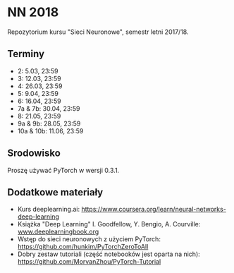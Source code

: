 NN 2018
=======

Repozytorium kursu "Sieci Neuronowe", semestr letni 2017/18.

## Terminy

* 2: 5.03, 23:59
* 3: 12.03, 23:59
* 4: 26.03, 23:59
* 5: 9.04, 23:59
* 6: 16.04, 23:59
* 7a & 7b: 30.04, 23:59
* 8: 21.05, 23:59
* 9a & 9b: 28.05, 23:59
* 10a & 10b: 11.06, 23:59

## Srodowisko

Proszę używać PyTorch w wersji 0.3.1.

## Dodatkowe materiały

* Kurs deeplearning.ai: https://www.coursera.org/learn/neural-networks-deep-learning
* Książka "Deep Learning" I. Goodfellow, Y. Bengio, A. Courville: www.deeplearningbook.org
* Wstęp do sieci neuronowych z użyciem PyTorch: https://github.com/hunkim/PyTorchZeroToAll
* Dobry zestaw tutoriali (część notebooków jest oparta na nich): https://github.com/MorvanZhou/PyTorch-Tutorial
